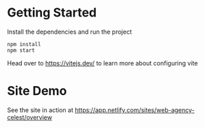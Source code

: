 # Getting Started
Install the dependencies and run the project
```
npm install
npm start
```

Head over to https://vitejs.dev/ to learn more about configuring vite

# Site Demo
See the site in action at https://app.netlify.com/sites/web-agency-celest/overview
